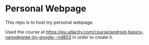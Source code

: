 # Personal Webpage

This repo is to host my personal webpage. 

Used the course at https://eu.udacity.com/course/android-basics-nanodegree-by-google--nd803 in order to create it.